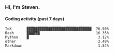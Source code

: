 ### Hi, I'm Steven.

#### Coding activity (past 7 days)
```
TeX       ▓▓▓▓▓▓▓▓▓▓▓▓▓▓▓▓▓▓▓▓▓▓▓▓▓▓▓▓▓▓  76.50%
Bash      ▓▓▓▓▓▓                          16.35%
Python    ▓                                3.12%
other                                      2.49%
Markdown                                   1.54%
```
